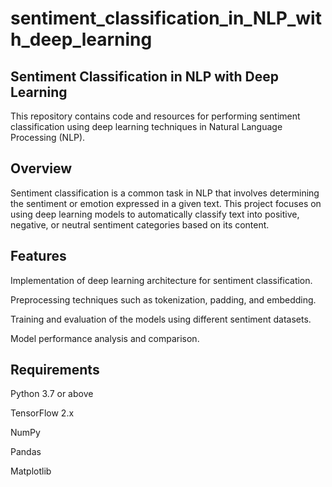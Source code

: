 # sentiment_classification_in_NLP_with_deep_learning

## Sentiment Classification in NLP with Deep Learning
This repository contains code and resources for performing sentiment classification using deep learning techniques in Natural Language Processing (NLP).

## Overview
Sentiment classification is a common task in NLP that involves determining the sentiment or emotion expressed in a given text. This project focuses on using deep learning models to automatically classify text into positive, negative, or neutral sentiment categories based on its content.

## Features
Implementation of  deep learning architecture for sentiment classification.

Preprocessing techniques such as tokenization, padding, and embedding.

Training and evaluation of the models using different sentiment datasets.

Model performance analysis and comparison.

## Requirements
Python 3.7 or above

TensorFlow 2.x

NumPy

Pandas

Matplotlib
